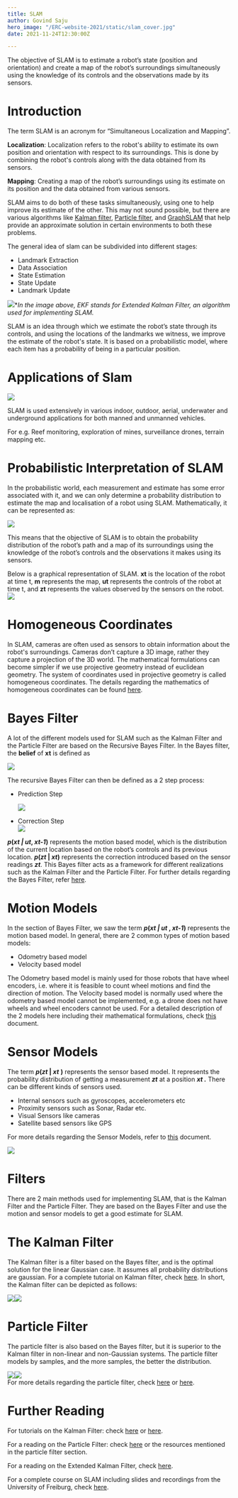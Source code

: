 ```yaml
---
title: SLAM
author: Govind Saju
hero_image: "/ERC-website-2021/static/slam_cover.jpg"
date: 2021-11-24T12:30:00Z

---
```

The objective of SLAM is to estimate a robot’s state (position and orientation) and create a map of the robot’s surroundings simultaneously using the knowledge of its controls and the observations made by its sensors.

# Introduction

The term SLAM is an acronym for “Simultaneous Localization and Mapping”.

**Localization**: Localization refers to the robot's ability to estimate its own position and orientation with respect to its surroundings. This is done by combining the robot's controls along with the data obtained from its sensors.

**Mapping**: Creating a map of the robot’s surroundings using its estimate on its position and the data obtained from various sensors.

SLAM aims to do both of these tasks simultaneously, using one to help improve its estimate of the other. This may not sound possible, but there are various algorithms like [Kalman filter](https://en.wikipedia.org/wiki/Kalman_filter), [Particle filter](https://en.wikipedia.org/wiki/Particle_filter), and [GraphSLAM](https://people.eecs.berkeley.edu/\~pabbeel/cs287-fa13/slides/GraphSLAM.pdf) that help provide an approximate solution in certain environments to both these problems.

The general idea of slam can be subdivided into different stages:

* Landmark Extraction
* Data Association
* State Estimation
* State Update
* Landmark Update

![](/ERC-website-2021/static/slam_image11.jpg)*_In the image above, EKF stands for Extended Kalman Filter, an algorithm used for implementing SLAM._

SLAM is an idea through which we estimate the robot’s state through its controls, and using the locations of the landmarks we witness, we improve the estimate of the robot's state. It is based on a probabilistic model, where each item has a probability of being in a particular position.

# Applications of Slam

![](/ERC-website-2021/static/slam_image10.png)

SLAM is used extensively in various indoor, outdoor, aerial, underwater and underground applications for both manned and unmanned vehicles.

For e.g. Reef monitoring, exploration of mines, surveillance drones, terrain mapping etc.

# Probabilistic Interpretation of SLAM

In the probabilistic world, each measurement and estimate has some error associated with it, and we can only determine a probability distribution to estimate the map and localisation of a robot using SLAM. Mathematically, it can be represented as:

![](/ERC-website-2021/static/slam_image14.png)

This means that the objective of SLAM is to obtain the probability distribution of the robot’s path and a map of its surroundings using the knowledge of the robot’s controls and the observations it makes using its sensors.

Below is a graphical representation of SLAM. **xt** is the location of the robot at time t, **m** represents the map, **ut** represents the controls of the robot at time t, and **zt** represents the values observed by the sensors on the robot.  
![](/ERC-website-2021/static/slam_image6.png)

# Homogeneous Coordinates

In SLAM, cameras are often used as sensors to obtain information about the robot's surroundings. Cameras don’t capture a 3D image, rather they capture a projection of the 3D world. The mathematical formulations can become simpler if we use projective geometry instead of euclidean geometry. The system of coordinates used in projective geometry is called homogeneous coordinates. The details regarding the mathematics of homogeneous coordinates can be found [here](https://en.wikipedia.org/wiki/Homogeneous_coordinates).

# Bayes Filter

A lot of the different models used for SLAM such as the Kalman Filter and the Particle Filter are based on the Recursive Bayes Filter. In the Bayes filter, the **belief** of **xt** is defined as

![](/ERC-website-2021/static/slam_image8.png)

The recursive Bayes Filter can then be defined as a 2 step process:

* Prediction Step

  ![](/ERC-website-2021/static/slam_image12.png)
* Correction Step  
  ![](/ERC-website-2021/static/slam_image1.png)

**_p_(_xt | ut_, _xt-1_)** represents the motion based model, which is the distribution of the current location based on the robot’s controls and its previous location. **_p_(_zt_ | _xt_)** represents the correction introduced based on the sensor readings **_zt_**. This Bayes filter acts as a framework for different realizations such as the Kalman Filter and the Particle Filter. For further details regarding the Bayes Filter, refer [here](https://en.wikipedia.org/wiki/Recursive_Bayesian_estimation).

# Motion Models

In the section of Bayes Filter, we saw the term **_p_(_xt | ut_ , _xt-1_)** represents the motion based model. In general, there are 2 common types of motion based models:

* Odometry based model
* Velocity based model

The Odometry based model is mainly used for those robots that have wheel encoders, i.e. where it is feasible to count wheel motions and find the direction of motion. The Velocity based model is normally used where the odometry based model cannot be implemented, e.g. a drone does not have wheels and wheel encoders cannot be used. For a detailed description of the 2 models here including their mathematical formulations, check [this](https://ccc.inaoep.mx/\~mdprl/documentos/CH5.pdf) document.

# Sensor Models

The term **_p_(_zt_ | _xt_** **)** represents the sensor based model. It represents the probability distribution of getting a measurement **_zt_** at a position **_xt ._** There can be different kinds of sensors used.

* Internal sensors such as gyroscopes, accelerometers etc
* Proximity sensors such as Sonar, Radar etc.
* Visual Sensors like cameras
* Satellite based sensors like GPS

For more details regarding the Sensor Models, refer to [this](http://ais.informatik.uni-freiburg.de/teaching/ss09/robotics/slides/e_sensor-models.pdf) document.

![](/ERC-website-2021/static/slam_image2.jpg)

# Filters

There are 2 main methods used for implementing SLAM, that is the Kalman Filter and the Particle Filter. They are based on the Bayes Filter and use the motion and sensor models to get a good estimate for SLAM.

# The Kalman Filter

The Kalman filter is a filter based on the Bayes filter, and is the optimal solution for the linear Gaussian case. It assumes all probability distributions are gaussian. For a complete tutorial on Kalman filter, check [here](https://www.kalmanfilter.net/default.aspx). In short, the Kalman filter can be depicted as follows:

![](/ERC-website-2021/static/slam_image3.png)![](/ERC-website-2021/static/slam_image5.png)

# Particle Filter

The particle filter is also based on the Bayes filter, but it is superior to the Kalman filter in non-linear and non-Gaussian systems. The particle filter models by samples, and the more samples, the better the distribution.

![](/ERC-website-2021/static/slam_image4.png)![](/ERC-website-2021/static/slam_image7.png)  
For more details regarding the particle filter, check [here](https://en.wikipedia.org/wiki/Particle_filter) or [here](http://ais.informatik.uni-freiburg.de/teaching/ws13/mapping/pdf/slam11-particle-filter.pdf).

# Further Reading

For tutorials on the Kalman Filter: check [here](http://www.kalmanfilter.net) or [here](https://www.bzarg.com/p/how-a-kalman-filter-works-in-pictures/).

For a reading on the Particle Filter: check [here](https://towardsdatascience.com/particle-filter-a-hero-in-the-world-of-non-linearity-and-non-gaussian-6d8947f4a3dc) or the resources mentioned in the particle filter section.

For a reading on the Extended Kalman Filter, check [here](https://en.wikipedia.org/wiki/Extended_Kalman_filter).

For a complete course on SLAM including slides and recordings from the University of Freiburg, check [here](http://ais.informatik.uni-freiburg.de/teaching/ws13/mapping/).